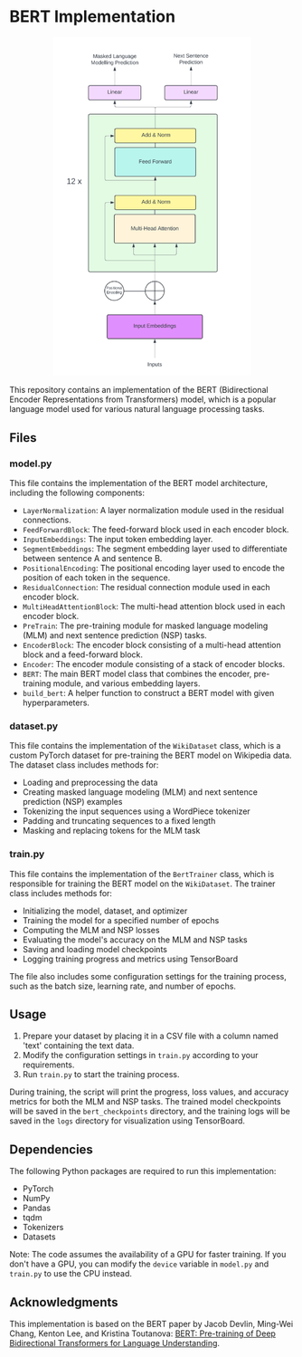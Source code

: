 # BERT Implementation

<p align="center">
<img src="images/architecture.png?raw=true" alt="Bert-Architecture" width="350"/>
</p>

This repository contains an implementation of the BERT (Bidirectional Encoder Representations from Transformers) model, which is a popular language model used for various natural language processing tasks.


## Files

### model.py

This file contains the implementation of the BERT model architecture, including the following components:

- `LayerNormalization`: A layer normalization module used in the residual connections.
- `FeedForwardBlock`: The feed-forward block used in each encoder block.
- `InputEmbeddings`: The input token embedding layer.
- `SegmentEmbeddings`: The segment embedding layer used to differentiate between sentence A and sentence B.
- `PositionalEncoding`: The positional encoding layer used to encode the position of each token in the sequence.
- `ResidualConnection`: The residual connection module used in each encoder block.
- `MultiHeadAttentionBlock`: The multi-head attention block used in each encoder block.
- `PreTrain`: The pre-training module for masked language modeling (MLM) and next sentence prediction (NSP) tasks.
- `EncoderBlock`: The encoder block consisting of a multi-head attention block and a feed-forward block.
- `Encoder`: The encoder module consisting of a stack of encoder blocks.
- `BERT`: The main BERT model class that combines the encoder, pre-training module, and various embedding layers.
- `build_bert`: A helper function to construct a BERT model with given hyperparameters.

### dataset.py

This file contains the implementation of the `WikiDataset` class, which is a custom PyTorch dataset for pre-training the BERT model on Wikipedia data. The dataset class includes methods for:

- Loading and preprocessing the data
- Creating masked language modeling (MLM) and next sentence prediction (NSP) examples
- Tokenizing the input sequences using a WordPiece tokenizer
- Padding and truncating sequences to a fixed length
- Masking and replacing tokens for the MLM task

### train.py

This file contains the implementation of the `BertTrainer` class, which is responsible for training the BERT model on the `WikiDataset`. The trainer class includes methods for:

- Initializing the model, dataset, and optimizer
- Training the model for a specified number of epochs
- Computing the MLM and NSP losses
- Evaluating the model's accuracy on the MLM and NSP tasks
- Saving and loading model checkpoints
- Logging training progress and metrics using TensorBoard

The file also includes some configuration settings for the training process, such as the batch size, learning rate, and number of epochs.

## Usage

1. Prepare your dataset by placing it in a CSV file with a column named 'text' containing the text data.
2. Modify the configuration settings in `train.py` according to your requirements.
3. Run `train.py` to start the training process.

During training, the script will print the progress, loss values, and accuracy metrics for both the MLM and NSP tasks. The trained model checkpoints will be saved in the `bert_checkpoints` directory, and the training logs will be saved in the `logs` directory for visualization using TensorBoard.

## Dependencies

The following Python packages are required to run this implementation:

- PyTorch
- NumPy
- Pandas
- tqdm
- Tokenizers
- Datasets

Note: The code assumes the availability of a GPU for faster training. If you don't have a GPU, you can modify the `device` variable in `model.py` and `train.py` to use the CPU instead.

## Acknowledgments

This implementation is based on the BERT paper by Jacob Devlin, Ming-Wei Chang, Kenton Lee, and Kristina Toutanova: [BERT: Pre-training of Deep Bidirectional Transformers for Language Understanding](https://arxiv.org/abs/1810.04805).